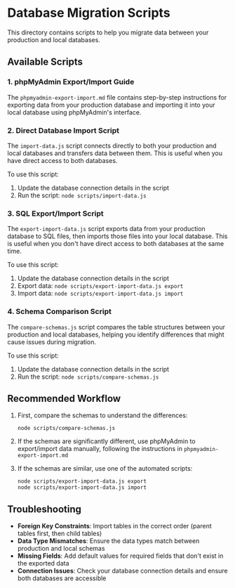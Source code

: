 # Database Migration Scripts

This directory contains scripts to help you migrate data between your production and local databases.

## Available Scripts

### 1. phpMyAdmin Export/Import Guide

The `phpmyadmin-export-import.md` file contains step-by-step instructions for exporting data from your production database and importing it into your local database using phpMyAdmin's interface.

### 2. Direct Database Import Script

The `import-data.js` script connects directly to both your production and local databases and transfers data between them. This is useful when you have direct access to both databases.

To use this script:

1. Update the database connection details in the script
2. Run the script: `node scripts/import-data.js`

### 3. SQL Export/Import Script

The `export-import-data.js` script exports data from your production database to SQL files, then imports those files into your local database. This is useful when you don't have direct access to both databases at the same time.

To use this script:

1. Update the database connection details in the script
2. Export data: `node scripts/export-import-data.js export`
3. Import data: `node scripts/export-import-data.js import`

### 4. Schema Comparison Script

The `compare-schemas.js` script compares the table structures between your production and local databases, helping you identify differences that might cause issues during migration.

To use this script:

1. Update the database connection details in the script
2. Run the script: `node scripts/compare-schemas.js`

## Recommended Workflow

1. First, compare the schemas to understand the differences:
   ```
   node scripts/compare-schemas.js
   ```

2. If the schemas are significantly different, use phpMyAdmin to export/import data manually, following the instructions in `phpmyadmin-export-import.md`

3. If the schemas are similar, use one of the automated scripts:
   ```
   node scripts/export-import-data.js export
   node scripts/export-import-data.js import
   ```

## Troubleshooting

- **Foreign Key Constraints**: Import tables in the correct order (parent tables first, then child tables)
- **Data Type Mismatches**: Ensure the data types match between production and local schemas
- **Missing Fields**: Add default values for required fields that don't exist in the exported data
- **Connection Issues**: Check your database connection details and ensure both databases are accessible 